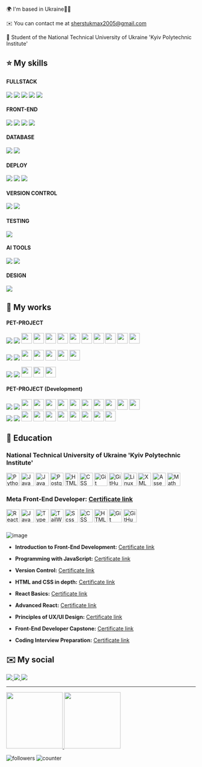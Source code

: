 🌍  I'm based in Ukraine💙💛

✉️  You can contact me at [sherstukmax2005@gmail.com](mailto:sherstukmax2005@gmail.com)

🧠  Student of the National Technical University of Ukraine 'Kyiv Polytechnic Institute'​

⭐ My skills
-------------------
#### FULLSTACK
<a href="https://nextjs.org/"><img src="https://img.shields.io/badge/NEXT%20JS-111?style=for-the-badge&logo=nextdotjs&logoColor=white"/></a> 
<a href="https://react.dev/"><img src="https://img.shields.io/badge/REACT JS-61DAFB?style=for-the-badge&logo=react&logoColor=black"/></a> 
<a href="https://www.typescriptlang.org/"><img src="https://img.shields.io/badge/TYPESCRIPT-358EF1?style=for-the-badge&logo=typescript&logoColor=white"/></a>
<a href="https://en.wikipedia.org/wiki/JavaScript"><img src="https://img.shields.io/badge/JAVASCRIPT-F7DF1E?style=for-the-badge&logo=javascript&logoColor=black"/></a> 
<a href="https://graphql.org/"><img src="https://img.shields.io/badge/GRAPHQL-E10098?style=for-the-badge&logo=graphql&logoColor=white"/></a>

#### FRONT-END
<a href="https://tailwindcss.com/"><img src="https://img.shields.io/badge/tailwind-06B6D4?style=for-the-badge&logo=tailwindcss&logoColor=white"/></a>
<a href="https://sass-lang.com/"><img src="https://img.shields.io/badge/SCSS-CC6699?style=for-the-badge&logo=sass&logoColor=white"/></a>
<a href="https://en.wikipedia.org/wiki/CSS"><img src="https://img.shields.io/badge/CSS-1572B6?style=for-the-badge&logo=css3&logoColor=white"/></a>
<a href="https://en.wikipedia.org/wiki/HTML"><img src="https://img.shields.io/badge/HTML-E34F26?style=for-the-badge&logo=html5&logoColor=white"/></a>

#### DATABASE 
<a href="https://www.prisma.io/"><img src="https://img.shields.io/badge/PRISMA-2d3748?style=for-the-badge&logo=prisma&logoColor=white"/></a>
<a href="https://supabase.com/"><img src="https://img.shields.io/badge/supabase-3ECF8E?style=for-the-badge&logo=supabase&logoColor=white"/></a>

#### DEPLOY
<a href="https://vercel.com/home"><img src="https://img.shields.io/badge/VERCEL-000?style=for-the-badge&logo=vercel&logoColor=white"/></a>
<a href="https://firebase.google.com/"><img src="https://img.shields.io/badge/FAREBASE-DD2C00?style=for-the-badge&logo=firebase&logoColor=white"/></a>
<a href="https://pages.github.com/"><img src="https://img.shields.io/badge/GITHUB_PAGES-181717?style=for-the-badge&logo=github&logoColor=white"/></a>

#### VERSION CONTROL
<a href="https://git-scm.com/"><img src="https://img.shields.io/badge/GIT-DD2C00?style=for-the-badge&logo=git&logoColor=white"/></a>
<a href="https://github.com/"><img src="https://img.shields.io/badge/GITHUB-181717?style=for-the-badge&logo=github&logoColor=white"/></a>

#### TESTING
<a href="https://jestjs.io/"><img src="https://img.shields.io/badge/jest-C21325?style=for-the-badge&logo=jest&logoColor=white"/></a>

#### AI TOOLS
<a href="https://chat.openai.com/"><img src="https://img.shields.io/badge/CHATGPT-3A6?style=for-the-badge&logo=openai&logoColor=white"/></a>
<a href="https://github.com/features/copilot"><img src="https://img.shields.io/badge/GITHUB_COPILOT-181717?style=for-the-badge&logo=githubcopilot&logoColor=white"/></a>

#### DESIGN
<a href="https://github.com/features/copilot"><img src="https://img.shields.io/badge/figma-F24E1E?style=for-the-badge&logo=figma&logoColor=white"/></a>


📁 My works
-------------------
#### PET-PROJECT
<div>
 <a href="https://github.com/Maxson71/SMARTFOLIO/blob/master/README.md"><img src="https://img.shields.io/badge/SMARTFOLIO-128C76?style=for-the-badge"/></a> 
 <a href="https://github.com/Maxson71/SMARTFOLIO"><img src="https://img.shields.io/badge/REPOSITORY-222?style=for-the-badge&logo=github&logoColor=white"/></a>
 <a href="https://nextjs.org/"><img height="28" width="28" src="https://cdn.simpleicons.org/nextdotjs" /></a>
 <a href="https://react.dev/"><img height="28" width="28" src="https://cdn.simpleicons.org/react" /></a>
 <a href="https://www.typescriptlang.org/"><img height="28" width="28" src="https://cdn.simpleicons.org/typescript" /></a>
 <a href="https://en.wikipedia.org/wiki/JavaScript"><img height="28" width="28" src="https://cdn.simpleicons.org/javascript" /></a>
 <img height="28" width="28" src="https://cdn.simpleicons.org/postgresql" /> 
 <a href="https://www.prisma.io/"><img height="28" width="28" src="https://cdn.simpleicons.org/prisma" /></a>
 <a href="https://supabase.com/"><img height="28" width="28" src="https://cdn.simpleicons.org/supabase" /></a>
 <a href="https://sass-lang.com/"><img height="28" width="28" src="https://cdn.simpleicons.org/sass" /></a>
 <a href="https://en.wikipedia.org/wiki/CSS"><img height="28" width="28" src="https://cdn.simpleicons.org/css3" /></a>
 <a href="https://en.wikipedia.org/wiki/HTML"><img height="28" width="28" src="https://cdn.simpleicons.org/html5" /></a>
</div>
<p></p>
<div>
 <a href="https://maxson71.github.io/castpress/"><img src="https://img.shields.io/badge/Castpress-white?style=for-the-badge"/></a>
 <a href="https://github.com/Maxson71/castpress/tree/main"><img src="https://img.shields.io/badge/REPOSITORY-222?style=for-the-badge&logo=github&logoColor=white"/></a>
 <a href="https://react.dev/"><img height="28" width="28" src="https://cdn.simpleicons.org/react" /></a>
 <a href="https://en.wikipedia.org/wiki/JavaScript"><img height="28" width="28" src="https://cdn.simpleicons.org/javascript" /></a>
 <a href="https://sass-lang.com/"><img height="28" width="28" src="https://cdn.simpleicons.org/sass" /></a>
 <a href="https://en.wikipedia.org/wiki/CSS"><img height="28" width="28" src="https://cdn.simpleicons.org/css3" /></a>
 <a href="https://en.wikipedia.org/wiki/HTML"><img height="28" width="28" src="https://cdn.simpleicons.org/html5" /></a>
</div>
<p></p>
<div>
 <a href="https://maxson71.github.io/FunHaus/"><img src="https://img.shields.io/badge/FunHauS-8c433a?style=for-the-badge"/></a> 
 <a href="https://github.com/Maxson71/FunHaus/tree/main"><img src="https://img.shields.io/badge/REPOSITORY-222?style=for-the-badge&logo=github&logoColor=white"/></a>
 <a href="https://en.wikipedia.org/wiki/JavaScript"><img height="28" width="28" src="https://cdn.simpleicons.org/javascript" /></a>
 <a href="https://en.wikipedia.org/wiki/CSS"><img height="28" width="28" src="https://cdn.simpleicons.org/css3" /></a>
 <a href="https://en.wikipedia.org/wiki/HTML"><img height="28" width="28" src="https://cdn.simpleicons.org/html5" /></a>
</div>

#### PET-PROJECT (Development)

<div>
 <a href="https://zero-design.vercel.app/"><img src="https://img.shields.io/badge/ZeroDesign-000?style=for-the-badge" /></a>
 <a href="https://github.com/Maxson71/zero-design"><img src="https://img.shields.io/badge/REPOSITORY-222?style=for-the-badge&logo=github&logoColor=white" /></a>
 <a href="https://nextjs.org/"><img height="28" width="28" src="https://cdn.simpleicons.org/nextdotjs" /></a>
 <a href="https://react.dev/"><img height="28" width="28" src="https://cdn.simpleicons.org/react" /></a>
 <a href="https://www.typescriptlang.org/"><img height="28" width="28" src="https://cdn.simpleicons.org/typescript" /></a>
 <a href="https://en.wikipedia.org/wiki/JavaScript"><img height="28" width="28" src="https://cdn.simpleicons.org/javascript" /></a>
 <a href="https://supabase.com/"><img height="28" width="28" src="https://cdn.simpleicons.org/supabase" /></a>
 <a href="https://vercel.com/home"><img height="28" width="28" src="https://cdn.simpleicons.org/vercel" /></a>
 <a href="https://jestjs.io/"><img height="28" width="28" src="https://cdn.simpleicons.org/jest" /></a>
 <a href="https://tailwindcss.com/"><img height="28" width="28" src="https://cdn.simpleicons.org/tailwindcss" /></a>
 <a href="https://en.wikipedia.org/wiki/CSS"><img height="28" width="28" src="https://cdn.simpleicons.org/css3" /></a>
 <a href="https://en.wikipedia.org/wiki/HTML"><img height="28" width="28" src="https://cdn.simpleicons.org/html5" /></a>
</div>

<div>
 <a href="https://github.com/Maxson71/todo"><img src="https://img.shields.io/badge/ToDoList-1c8139?style=for-the-badge"/></a> 
 <a href="https://github.com/Maxson71/todo"><img src="https://img.shields.io/badge/REPOSITORY-222?style=for-the-badge&logo=github&logoColor=white"/></a>
 <a href="https://nextjs.org/"><img height="28" width="28" src="https://cdn.simpleicons.org/nextdotjs"/></a>
 <a href="https://react.dev/"><img height="28" width="28" src="https://cdn.simpleicons.org/react"/></a>
 <a href="https://www.typescriptlang.org/"><img height="28" width="28" src="https://cdn.simpleicons.org/typescript" /></a>
 <a href="https://en.wikipedia.org/wiki/JavaScript"><img height="28" width="28" src="https://cdn.simpleicons.org/javascript" /></a>
 <a href="https://graphql.org/"><img height="28" width="28" src="https://cdn.simpleicons.org/graphql" /></a>
 <a href="https://tailwindcss.com/"><img height="28" width="28" src="https://cdn.simpleicons.org/tailwindcss" /></a>
 <a href="https://en.wikipedia.org/wiki/CSS"><img height="28" width="28" src="https://cdn.simpleicons.org/css3" /></a>
 <a href="https://en.wikipedia.org/wiki/HTML"><img height="28" width="28" src="https://cdn.simpleicons.org/html5" /></a>
</div>

🧮 Education
-------------------
### National Technical University of Ukraine 'Kyiv Polytechnic Institute'​

<div>
 <img height="35" alt="Python" src="https://cdn.simpleicons.org/python"/>
 <img height="35" alt="Java" src="https://img.icons8.com/color/1x/java-coffee-cup-logo.png"/>
 <img height="35" alt="JavaScript"  src="https://cdn.simpleicons.org/javascript"/>
 <img height="35" alt="Postgresql" src="https://cdn.simpleicons.org/postgresql"/>
 <img height="35" alt="HTML" src="https://cdn.simpleicons.org/html5"/>
 <img height="35" alt="CSS" src="https://cdn.simpleicons.org/css3"/>
 <img height="35" alt="Git" src="https://cdn.simpleicons.org/git"/>
 <img height="35" alt="GitHub" src="https://cdn.simpleicons.org/github"/>
 <img height="35" alt="Linux" src="https://img.icons8.com/color/1x/linux.png"/>
 <img height="35" alt="XML" src="https://img.icons8.com/?size=100&id=10238&format=png&color=000000"/>
 <img height="35" alt="Assembler" src="https://github.com/user-attachments/assets/90ba3fec-1d1a-4a2b-854e-a97d2123b6fc"/>
 <img height="35" alt="Math" src="https://github.com/Maxson71/Maxson71/assets/77611206/f3e2757b-30e6-4fb0-be23-8385d481122d"/>
</div>

### Meta Front-End Developer: [Certificate link](https://www.coursera.org/account/accomplishments/specialization/5MNXFFXGWES8)

<div> 
 <img height="35" alt="React"  src="https://img.icons8.com/?size=100&id=asWSSTBrDlTW&format=png&color=000000" /> 
 <img height="35" alt="JavaScript"  src="https://cdn.simpleicons.org/javascript" />
 <img height="35" alt="TypeScript" src="https://img.icons8.com/?size=100&id=Xf1sHBmY73hA&format=png&color=000000" /> 
 <img height="35" alt="TailWind" src="https://cdn.simpleicons.org/tailwindcss" /> 
 <img height="35" alt="Scss" src="https://img.icons8.com/?size=100&id=78Fr72VCwbPq&format=png&color=000000" /> 
 <img height="35" alt="CSS" src="https://cdn.simpleicons.org/css3" />
 <img height="35" alt="HTML" src="https://cdn.simpleicons.org/html5" />
 <img height="35" alt="Git" src="https://cdn.simpleicons.org/git"/>
 <img height="35" alt="GitHub" src="https://cdn.simpleicons.org/github"/>
</div>

###  

![image](https://github.com/Maxson71/Maxson71/assets/77611206/4fcc4c8b-415a-4c7e-a616-bb25567d40b0)

  - **Introduction to Front-End Development:** [Certificate link](https://www.coursera.org/account/accomplishments/records/23K47VBE4FE4)
  
  - **Programming with JavaScript:** [Certificate link](https://www.coursera.org/account/accomplishments/records/4YMEZSWTHQLA)
  
  - **Version Control:** [Certificate link](https://www.coursera.org/account/accomplishments/records/ECJ2JD32WUFQ)
  
  - **HTML and CSS in depth:** [Certificate link](https://www.coursera.org/account/accomplishments/records/Q2VAPYDJXH5L)
  
  - **React Basics:** [Certificate link](https://www.coursera.org/account/accomplishments/records/395CFWEEQ3SK)
 
  - **Advanced React:** [Certificate link](https://www.coursera.org/account/accomplishments/records/8P3UULGGEN3P)

  - **Principles of UX/UI Design:** [Certificate link](https://www.coursera.org/account/accomplishments/records/6W5DJPUFTA9N)

  - **Front-End Developer Capstone:** [Certificate link](https://www.coursera.org/account/accomplishments/verify/Z8A3W9K623WG)

  - **Coding Interview Preparation:** [Certificate link](https://www.coursera.org/account/accomplishments/verify/ZDE9DHSQP2GM)

✉️ My social
-------------------
<a href="https://www.linkedin.com/in/maksym-sherstiuk-29868026b/">
  <img src="https://img.shields.io/badge/LINKEDIN-0A66C2?style=for-the-badge&logo=linkedin&logoColor=white"/>
</a> 
<a href="https://t.me/Maxsooooon">
  <img src="https://img.shields.io/badge/TELEGRAM-26A5E4?style=for-the-badge&logo=telegram&logoColor=white"/>
</a>
<a href="mailto:sherstukmax2005@gmail.com">
  <img src="https://img.shields.io/badge/EMAIL-DFDFDF?style=for-the-badge&logo=gmail&logoColor=gray"/>
</a>

-------------------

<a href="https://github.com/Maxson71/github-readme-stats">
  <img height=150 src="https://github-readme-stats.vercel.app/api/top-langs/?username=Maxson71&layout=compact"/>
</a>
<a href="https://github-readme-stats.vercel.app/api?username=Maxson71&show_icons=true&count_private=true">
  <img height=150 src="https://github-readme-stats.vercel.app/api?username=Maxson71&show_icons=true&count_private=true"/>
</a>

![followers](https://img.shields.io/github/followers/Maxson71?logo=github&style=flat-square&color=0891b2&labelColor=1c1917)
![counter](https://komarev.com/ghpvc/?username=Maxson71&color=0891b2&label=views&labelColor=1c1917&style=flat-square)

